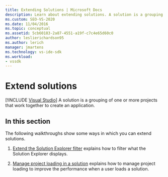```yaml
---
title: Extending Solutions | Microsoft Docs
description: Learn about extending solutions. A solution is a grouping of one or more projects that work together to create an application.
ms.custom: SEO-VS-2020
ms.date: 11/04/2016
ms.topic: conceptual
ms.assetid: 5cb60183-2a87-4551-a19f-c7c4e65d60c0
author: leslierichardson95
ms.author: lerich
manager: jmartens
ms.technology: vs-ide-sdk
ms.workload:
- vssdk
---
```

# Extend solutions

 [!INCLUDE [Visual Studio](~/includes/applies-to-version/vs-not-mac.md)]
A solution is a grouping of one or more projects that work together to create an application.

## In this section
 The following walkthroughs show some ways in which you can extend solutions.

1. [Extend the Solution Explorer filter](../extensibility/extending-the-solution-explorer-filter.md) explains how to filter what the Solution Explorer displays.

2. [Manage project loading in a solution](../extensibility/managing-project-loading-in-a-solution.md) explains how to manage project loading to improve the performance when a user loads a solution.
